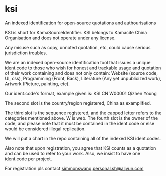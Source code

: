 # ksi
An indexed identification for open-source quotations and authourisations

KSI is short for KamaSourceIdentifier. KSI belongs to Kamacite China Organisation and does not operate under any license.

Any misuse such as copy, unnoted quotation, etc, could cause serious jurisdiction troubles.

We are an indexed open-source identification tool that issues a unique ident.code to those who wish for honest and trackable usage and quotation of their work containing and does not only contain: Website (source code, UI, css), Programming (Front, Back), Literature (Any yet unpublicized work), Artwork (Picture, painting, etc).

Our ident.code's format, example given is: KSI CN W00001 Qizhen Young

The second slot is the country/region registered, China as examplified.

The third slot is the sequence registered, and the capped letter refers to the categories mentioned above. W is web.
The fourth slot is the owner of the code, and please note that it must be contained in the ident.code or else would be considered illegal replication.

We will put a chart in the repo containing all of the indexed KSI ident.codes. 

Also note that upon registration, you agree that KSI counts as a quotation and can be used to refer to your work. Also, we insist to have one ident.code per project.

For registration pls contact simmonswang.personal.sh@aliyun.com
